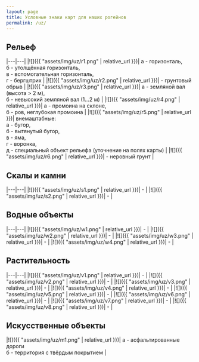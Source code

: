 ```yaml
---
layout: page
title: Условные знаки карт для наших рогейнов
permalink: /uz/
---
```


Рельеф
------

|---|---|
|![]({{ "assets/img/uz/r1.png" | relative_url }})| а - горизонталь,<br/>б - утолщённая горизонталь,<br/>в - вспомогательная горизонталь,<br/>г - бергштрих |
|![]({{ "assets/img/uz/r2.png" | relative_url }})| - грунтовый обрыв |
|![]({{ "assets/img/uz/r3.png" | relative_url }})| а - земляной вал (высота > 2 м),<br/>б - невысокий земляной вал (1...2 м) |
|![]({{ "assets/img/uz/r4.png" | relative_url }})| а - промоина на склоне,<br/>б - ров, неглубокая промоина |
|![]({{ "assets/img/uz/r5.png" | relative_url }})| внемаштабные:<br/>а - бугор,<br/>б - вытянутый бугор,<br/>в - яма,<br/>г - воронка,<br/>д - специальный объект рельефа (уточнение на полях карты) |
|![]({{ "assets/img/uz/r6.png" | relative_url }})| - неровный грунт |

Скалы и камни
-------------

|---|---|
|![]({{ "assets/img/uz/s1.png" | relative_url }})| - |
|![]({{ "assets/img/uz/s2.png" | relative_url }})| - |

Водные объекты
--------------

|---|---|
|![]({{ "assets/img/uz/w1.png" | relative_url }})| - |
|![]({{ "assets/img/uz/w2.png" | relative_url }})| - |
|![]({{ "assets/img/uz/w3.png" | relative_url }})| - |
|![]({{ "assets/img/uz/w4.png" | relative_url }})| - |

Растительность
--------------

|---|---|
|![]({{ "assets/img/uz/v1.png" | relative_url }})| - |
|![]({{ "assets/img/uz/v2.png" | relative_url }})| - |
|![]({{ "assets/img/uz/v3.png" | relative_url }})| - |
|![]({{ "assets/img/uz/v4.png" | relative_url }})| - |
|![]({{ "assets/img/uz/v5.png" | relative_url }})| - |
|![]({{ "assets/img/uz/v6.png" | relative_url }})| - |
|![]({{ "assets/img/uz/v7.png" | relative_url }})| - |
|![]({{ "assets/img/uz/v8.png" | relative_url }})| - |

Искусственные объекты
---------------------

|![]({{ "assets/img/uz/m1.png" | relative_url }})| а - асфальтированные дороги<br/>б - территория с твёрдым покрытием |


